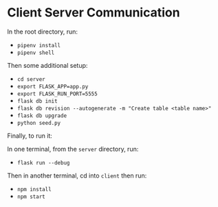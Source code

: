 # Client Server Communication

In the root directory, run:

- `pipenv install`
- `pipenv shell`

Then some additional setup:

- `cd server`
- `export FLASK_APP=app.py`
- `export FLASK_RUN_PORT=5555`
- `flask db init`
- `flask db revision --autogenerate -m "Create table <table name>"`
- `flask db upgrade`
- `python seed.py`

Finally, to run it:

In one terminal, from the `server` directory, run:

- `flask run --debug`

Then in another terminal, cd into `client` then run:

- `npm install`
- `npm start`